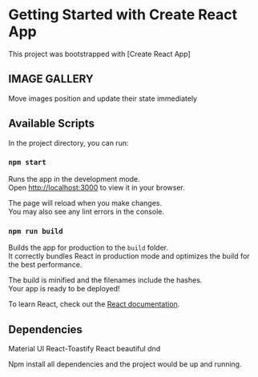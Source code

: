 # Getting Started with Create React App

This project was bootstrapped with [Create React App] 

## IMAGE GALLERY

Move images position and update their state immediately

## Available Scripts

In the project directory, you can run:

### `npm start`

Runs the app in the development mode.\
Open [http://localhost:3000](http://localhost:3000) to view it in your browser.

The page will reload when you make changes.\
You may also see any lint errors in the console.


### `npm run build`

Builds the app for production to the `build` folder.\
It correctly bundles React in production mode and optimizes the build for the best performance.

The build is minified and the filenames include the hashes.\
Your app is ready to be deployed!




To learn React, check out the [React documentation](https://reactjs.org/).

## Dependencies

Material UI
React-Toastify
React beautiful dnd

Npm install all dependencies and the project would be up and running.